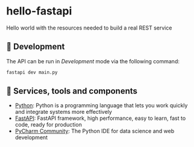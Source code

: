 # hello-fastapi
Hello world with the resources needed to build a real REST service

## 🤖 Development

The API can be run in _Development_ mode via the following command:

```bash
fastapi dev main.py
```

## 🔌 Services, tools and components

- [Python](https://www.python.org/): Python is a programming language that lets you work quickly and integrate systems more effectively
- [FastAPI](https://fastapi.tiangolo.com/): FastAPI framework, high performance, easy to learn, fast to code, ready for production
- [PyCharm Community](https://www.jetbrains.com/pycharm/): The Python IDE for data science and web development
